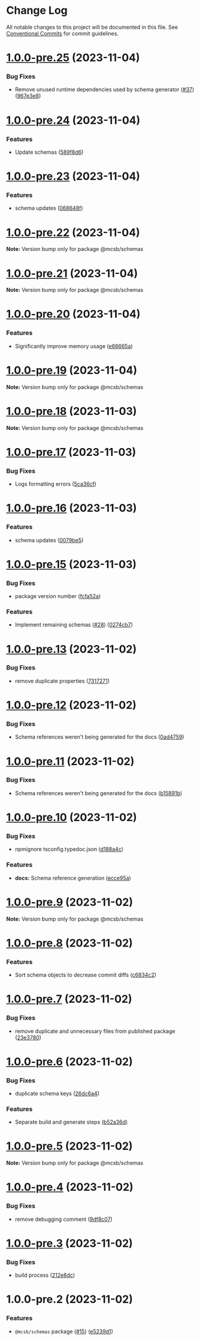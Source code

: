 # Change Log

All notable changes to this project will be documented in this file.
See [Conventional Commits](https://conventionalcommits.org) for commit guidelines.

# [1.0.0-pre.25](https://github.com/robere2/starboard/compare/@mcsb/schemas@1.0.0-pre.24...@mcsb/schemas@1.0.0-pre.25) (2023-11-04)

### Bug Fixes

- Remove unused runtime dependencies used by schema generator ([#37](https://github.com/robere2/starboard/issues/37)) ([967e3e8](https://github.com/robere2/starboard/commit/967e3e89c6bc8e63aec134d66281ad787de163b0))

# [1.0.0-pre.24](https://github.com/robere2/starboard/compare/@mcsb/schemas@1.0.0-pre.23...@mcsb/schemas@1.0.0-pre.24) (2023-11-04)

### Features

- Update schemas ([589f8d6](https://github.com/robere2/starboard/commit/589f8d69e52118829abcd2604bf94266b96eff26))

# [1.0.0-pre.23](https://github.com/robere2/starboard/compare/@mcsb/schemas@1.0.0-pre.22...@mcsb/schemas@1.0.0-pre.23) (2023-11-04)

### Features

- schema updates ([068648f](https://github.com/robere2/starboard/commit/068648f1c0e3785e4b4725bbcb37879b214ef9d8))

# [1.0.0-pre.22](https://github.com/robere2/starboard/compare/@mcsb/schemas@1.0.0-pre.21...@mcsb/schemas@1.0.0-pre.22) (2023-11-04)

**Note:** Version bump only for package @mcsb/schemas

# [1.0.0-pre.21](https://github.com/robere2/starboard/compare/@mcsb/schemas@1.0.0-pre.20...@mcsb/schemas@1.0.0-pre.21) (2023-11-04)

**Note:** Version bump only for package @mcsb/schemas

# [1.0.0-pre.20](https://github.com/robere2/starboard/compare/@mcsb/schemas@1.0.0-pre.19...@mcsb/schemas@1.0.0-pre.20) (2023-11-04)

### Features

- Significantly improve memory usage ([e68665a](https://github.com/robere2/starboard/commit/e68665a6d0f8e79946711600221e53f3039695ff))

# [1.0.0-pre.19](https://github.com/robere2/starboard/compare/@mcsb/schemas@1.0.0-pre.18...@mcsb/schemas@1.0.0-pre.19) (2023-11-04)

**Note:** Version bump only for package @mcsb/schemas

# [1.0.0-pre.18](https://github.com/robere2/starboard/compare/@mcsb/schemas@1.0.0-pre.17...@mcsb/schemas@1.0.0-pre.18) (2023-11-03)

**Note:** Version bump only for package @mcsb/schemas

# [1.0.0-pre.17](https://github.com/robere2/starboard/compare/@mcsb/schemas@1.0.0-pre.16...@mcsb/schemas@1.0.0-pre.17) (2023-11-03)

### Bug Fixes

- Logs formatting errors ([5ca36cf](https://github.com/robere2/starboard/commit/5ca36cf1b233e50d8545f6ba7bf4c054c32eb86d))

# [1.0.0-pre.16](https://github.com/robere2/starboard/compare/@mcsb/schemas@1.0.0-pre.15...@mcsb/schemas@1.0.0-pre.16) (2023-11-03)

### Features

- schema updates ([0079be5](https://github.com/robere2/starboard/commit/0079be599496b704436068e2a9c56ef682c38887))

# [1.0.0-pre.15](https://github.com/robere2/starboard/compare/@mcsb/schemas@1.0.0-pre.13...@mcsb/schemas@1.0.0-pre.15) (2023-11-03)

### Bug Fixes

- package version number ([fcfa52a](https://github.com/robere2/starboard/commit/fcfa52a5ae0e004e34c0f429275ca3fecc52644b))

### Features

- Implement remaining schemas ([#28](https://github.com/robere2/starboard/issues/28)) ([0274cb7](https://github.com/robere2/starboard/commit/0274cb775003d6262875a831830aacc736558a1a))

# [1.0.0-pre.13](https://github.com/robere2/starboard/compare/@mcsb/schemas@1.0.0-pre.12...@mcsb/schemas@1.0.0-pre.13) (2023-11-02)

### Bug Fixes

- remove duplicate properties ([7317271](https://github.com/robere2/starboard/commit/7317271908fc4158be1ca9bf557176ddbdde7e70))

# [1.0.0-pre.12](https://github.com/robere2/starboard/compare/@mcsb/schemas@1.0.0-pre.11...@mcsb/schemas@1.0.0-pre.12) (2023-11-02)

### Bug Fixes

- Schema references weren't being generated for the docs ([0ad4759](https://github.com/robere2/starboard/commit/0ad47592fa1338b79166af736c85e7e6ce639c52))

# [1.0.0-pre.11](https://github.com/robere2/starboard/compare/@mcsb/schemas@1.0.0-pre.10...@mcsb/schemas@1.0.0-pre.11) (2023-11-02)

### Bug Fixes

- Schema references weren't being generated for the docs ([b15891b](https://github.com/robere2/starboard/commit/b15891b7d25458eb17ae2d7fff837bdd5f9b0a4f))

# [1.0.0-pre.10](https://github.com/robere2/starboard/compare/@mcsb/schemas@1.0.0-pre.9...@mcsb/schemas@1.0.0-pre.10) (2023-11-02)

### Bug Fixes

- npmignore tsconfig.typedoc.json ([d188a4c](https://github.com/robere2/starboard/commit/d188a4c12a86d4ee6c4eb9d8df68c2cb7cc253fb))

### Features

- **docs:** Schema reference generation ([ecce95a](https://github.com/robere2/starboard/commit/ecce95a3233bb7ba1ad75376d421b2f5a249f326))

# [1.0.0-pre.9](https://github.com/robere2/starboard/compare/@mcsb/schemas@1.0.0-pre.8...@mcsb/schemas@1.0.0-pre.9) (2023-11-02)

**Note:** Version bump only for package @mcsb/schemas

# [1.0.0-pre.8](https://github.com/robere2/starboard/compare/@mcsb/schemas@1.0.0-pre.7...@mcsb/schemas@1.0.0-pre.8) (2023-11-02)

### Features

- Sort schema objects to decrease commit diffs ([c6834c2](https://github.com/robere2/starboard/commit/c6834c24a766673647be6ef67e3df7174f525bd7))

# [1.0.0-pre.7](https://github.com/robere2/starboard/compare/@mcsb/schemas@1.0.0-pre.6...@mcsb/schemas@1.0.0-pre.7) (2023-11-02)

### Bug Fixes

- remove duplicate and unnecessary files from published package ([23e3780](https://github.com/robere2/starboard/commit/23e37802311edd131535901c6feb6448657a1243))

# [1.0.0-pre.6](https://github.com/robere2/starboard/compare/@mcsb/schemas@1.0.0-pre.5...@mcsb/schemas@1.0.0-pre.6) (2023-11-02)

### Bug Fixes

- duplicate schema keys ([26dc6a4](https://github.com/robere2/starboard/commit/26dc6a4d918af30629ec6e312b4603ffcaa47e46))

### Features

- Separate build and generate steps ([b52a36d](https://github.com/robere2/starboard/commit/b52a36d07f1be0bc344ef6f24a388dc5c5ed4209))

# [1.0.0-pre.5](https://github.com/robere2/starboard/compare/@mcsb/schemas@1.0.0-pre.4...@mcsb/schemas@1.0.0-pre.5) (2023-11-02)

**Note:** Version bump only for package @mcsb/schemas

# [1.0.0-pre.4](https://github.com/robere2/starboard/compare/@mcsb/schemas@1.0.0-pre.3...@mcsb/schemas@1.0.0-pre.4) (2023-11-02)

### Bug Fixes

- remove debugging comment ([9df8c07](https://github.com/robere2/starboard/commit/9df8c0772cc5776ba1f83066a2f52be6eaa4b606))

# [1.0.0-pre.3](https://github.com/robere2/starboard/compare/@mcsb/schemas@1.0.0-pre.2...@mcsb/schemas@1.0.0-pre.3) (2023-11-02)

### Bug Fixes

- build process ([212e8dc](https://github.com/robere2/starboard/commit/212e8dc72eb936d0d535010b77719b4094d72661))

# 1.0.0-pre.2 (2023-11-02)

### Features

- `@mcsb/schemas` package ([#15](https://github.com/robere2/starboard/issues/15)) ([e5239d1](https://github.com/robere2/starboard/commit/e5239d12e3dc7296f2c56bc627d5f28c94690ecf))
